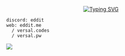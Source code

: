 
<p align="center"> <a href="https://git.io/typing-svg"><img src="https://readme-typing-svg.demolab.com?font=Montserrat&weight=800&size=44&letterSpacing=0.05em&duration=3500&pause=2000&color=2EC377&center=true&vCenter=true&random=true&width=435&lines=versal.codes;versal.pw" alt="Typing SVG" /></a>
</p>
  
</center>
</div>

```
discord: eddit
web: eddit.me
  / versal.codes
  / versal.pw
```

<p>
  <a href="#"><img src="https://github-readme-activity-graph.vercel.app/graph?username=edditdev&theme=github-compact"></a>
</p>
